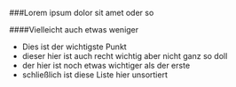###Lorem ipsum dolor sit amet oder so

####Vielleicht auch etwas weniger 

* Dies ist der wichtigste Punkt
* dieser hier ist auch recht wichtig aber nicht ganz so doll
* der hier ist noch etwas wichtiger als der erste
* schließlich ist diese Liste hier unsortiert